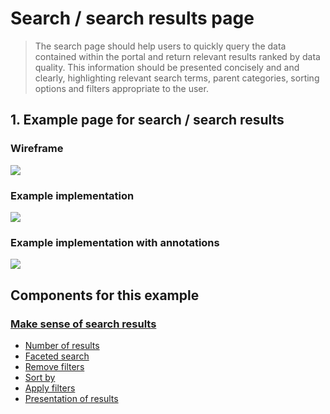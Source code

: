 # Search / search results page

> The search page should help users to quickly query the data contained within the portal and return relevant results ranked by data quality. This information should be presented concisely and and clearly, highlighting relevant search terms, parent categories, sorting options and filters appropriate to the user.

## 1. Example page for search / search results

<!-- tabs:start -->

### **Wireframe**
<a href="/dd3-wireframes/_media/overview/3.results.png" target="_blank"><img src="/dd3-wireframes/_media/overview/3.results.png" data-no-zoom/></a>

### **Example implementation**
<a href="/dd3-wireframes/_media/overview/3.results.png" target="_blank"><img src="/dd3-wireframes/_media/overview/3.result-examples.png" data-no-zoom/></a>

### **Example implementation with annotations**
<a href="/dd3-wireframes/_media/overview/3.results.png" target="_blank"><img src="/dd3-wireframes/_media/overview/3.results-example-annotated.png" data-no-zoom/></a>


<!-- tabs:end -->

## Components for this example
### [Make sense of search results](main-content/steps/make-sense-of-search-results)
* [Number of results](https://pautva.github.io/dd3-wireframes/#/main-content/steps/make-sense-of-search-results?id=_1-number-of-results)
* [Faceted search](https://pautva.github.io/dd3-wireframes/#/main-content/steps/make-sense-of-search-results?id=_2-faceted-search-by-parent-child-categories)
* [Remove filters](https://pautva.github.io/dd3-wireframes/#/main-content/steps/make-sense-of-search-results?id=_3-remove-filters)
* [Sort by](https://pautva.github.io/dd3-wireframes/#/main-content/steps/make-sense-of-search-results?id=_4-sort-by)
* [Apply filters](https://pautva.github.io/dd3-wireframes/#/main-content/steps/make-sense-of-search-results?id=_5-apply-filters)
* [Presentation of results](https://pautva.github.io/dd3-wireframes/#/main-content/steps/make-sense-of-search-results?id=_6-presentation-of-results)



